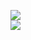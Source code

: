 [![](https://img.shields.io/badge/Made%20With-Github%20Spray-lightgrey.svg?style=for-the-badge&logo=github)](https://github.com/Annihil/github-spray#2844)  
[![](https://i.imgur.com/2DrTn0Z.gif)](https://github.com/Annihil/github-spray)
